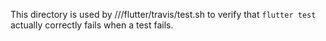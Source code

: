 This directory is used by ///flutter/travis/test.sh to verify that
`flutter test` actually correctly fails when a test fails.
